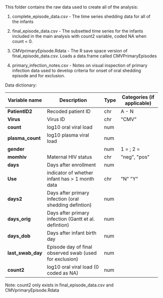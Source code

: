 This folder contains the raw data used to create all of the analysis:

1) complete_episode_data.csv - The time series shedding data for all of the infants

2) final_episode_data.csv - The subsetted time series for the infants included in the main analysis with count2 variable, coded NA when count = 0.

3) CMVprimaryEpisode.Rdata - The R save space version of final_episode_data.csv. Loads a data.frame called CMVPrimaryEpisodes

4) primary_infection_notes.csv - Notes on visual inspection of primary infection data used to develop criteria for onset of oral shedding episode and for exclusion.

Data dictionary:

|**Variable name** | **Description** | **Type** | **Categories (if applicable)** |
|------------------|-----------------|------------------|-----------------|
|**PatientID2** | Recoded patient ID | chr | A - N |
|**Virus** | Virus ID | chr| "CMV"|
|**count** | log10 oral viral load | num | |
|**plasma_count** | log10 plasma viral load | num | |
|**gender** |  | num | 1 = ; 2 =  |
|**momhiv** | Maternal HIV status | chr | "neg", "pos" |
|**days** | Days after enrollment | num |  |
|**Use** |  indicator of whether infant has > 1 month data| chr | "N" "Y" |
|**days2** | Days after primary infection (oral shedding defintion) | num |  |
|**days_orig** | Days after primary infection (Gantt et al. defintion) | num |  |
|**days_dob** | Days after infant birth day| num |  |
|**last_swab_day** | Episode day of final observed swab (used for exclusion)| num |  |
|**count2** | log10 oral viral load (0 coded as NA) | num | |


Note: count2 only exists in final_episode_data.csv and CMVprimaryEpisode.Rdata
